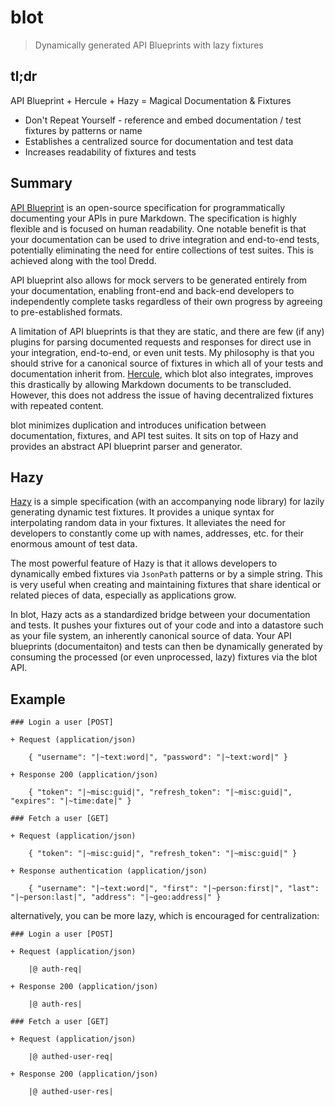 # blot

> Dynamically generated API Blueprints with lazy fixtures

## tl;dr

API Blueprint + Hercule + Hazy = Magical Documentation & Fixtures

* Don't Repeat Yourself - reference and embed documentation / test fixtures by patterns or name
* Establishes a centralized source for documentation and test data
* Increases readability of fixtures and tests

## Summary

[API Blueprint](https://github.com/apiaryio/api-blueprint) is an open-source specification for programmatically
documenting your APIs in pure Markdown. The specification is highly flexible and is focused on human readability.
One notable benefit is that your documentation can be used to drive integration and end-to-end tests, potentially
eliminating the need for entire collections of test suites. This is achieved along with the tool Dredd.

API blueprint also allows for mock servers to be generated entirely from your documentation,
enabling front-end and back-end developers to independently complete tasks regardless of their
own progress by agreeing to pre-established formats.

A limitation of API blueprints is that they are static, and there are few (if any) plugins for parsing
documented requests and responses for direct use in your integration, end-to-end, or even unit tests. My philosophy is
that you should strive for a canonical source of fixtures in which all of your tests and documentation inherit from.
[Hercule](https://github.com/jamesramsay/hercule), which blot also integrates, improves this drastically by allowing
Markdown documents to be transcluded. However, this does not address the issue of having decentralized fixtures with
repeated content.

blot minimizes duplication and introduces unification between documentation, fixtures, and API test suites. It sits
on top of Hazy and provides an abstract API blueprint parser and generator.

## Hazy

[Hazy](https://github.com/slurmulon/hazy) is a simple specification (with an accompanying node library) for lazily
generating dynamic test fixtures. It provides a unique syntax for interpolating random data in your fixtures.
It alleviates the need for developers to constantly come up with names, addresses, etc. for their enormous amount of test data.

The most powerful feature of Hazy is that it allows developers to dynamically embed fixtures via `JsonPath` patterns or by a simple string.
This is very useful when creating and maintaining fixtures that share identical or related pieces of data, especially as applications grow.

In blot, Hazy acts as a standardized bridge between your documentation and tests. It pushes your fixtures out of your code and
into a datastore such as your file system, an inherently canonical source of data. Your API blueprints (documentaiton) and tests can
then be dynamically generated by consuming the processed (or even unprocessed, lazy) fixtures via the blot API.

## Example

```
### Login a user [POST]

+ Request (application/json)

    { "username": "|~text:word|", "password": "|~text:word|" }

+ Response 200 (application/json)

	{ "token": "|~misc:guid|", "refresh_token": "|~misc:guid|", "expires": "|~time:date|" }

### Fetch a user [GET]

+ Request (application/json)

	{ "token": "|~misc:guid|", "refresh_token": "|~misc:guid|" }

+ Response authentication (application/json)

	{ "username": "|~text:word|", "first": "|~person:first|", "last": "|~person:last|", "address": "|~geo:address|" }
```

alternatively, you can be more lazy, which is encouraged for centralization:

```
### Login a user [POST]

+ Request (application/json)

	|@ auth-req|

+ Response 200 (application/json)

	|@ auth-res|

### Fetch a user [GET]

+ Request (application/json)

	|@ authed-user-req|

+ Response 200 (application/json)

	|@ authed-user-res|
```
